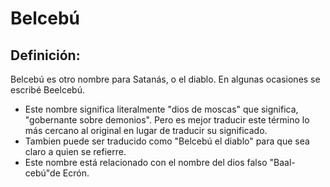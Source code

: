 # Belcebú

## Definición: 

Belcebú es otro nombre para Satanás, o el diablo.  En algunas ocasiones se escribé Beelcebú.

* Este nombre significa literalmente "dios de moscas" que significa, "gobernante sobre demonios".  Pero es mejor traducir este término lo más cercano al original en lugar de traducir su significado.
* Tambien puede ser traducido como "Belcebú el diablo" para que sea claro a quien se refierre.
* Este nombre está relacionado con el nombre del dios falso "Baal-cebú"de Ecrón.

